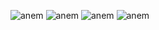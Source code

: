 ![anem](App_Screenshots/Homepage_Ecommerce.png)
![anem](App_Screenshots/TypesPage_Ecommerce.png)
![anem](App_Screenshots/FilteredPage_Ecommerce.png)
![anem](App_Screenshots/CartScreen_Ecommerce.png)
